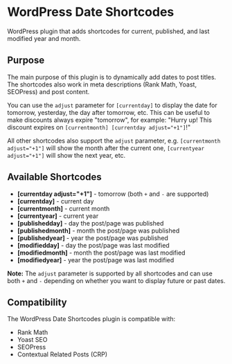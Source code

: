 # WordPress Date Shortcodes
WordPress plugin that adds shortcodes for current, published, and last modified year and month.

## Purpose
The main purpose of this plugin is to dynamically add dates to post titles. The shortcodes also work in meta descriptions (Rank Math, Yoast, SEOPress) and post content.

You can use the `adjust` parameter for `[currentday]` to display the date for tomorrow, yesterday, the day after tomorrow, etc. This can be useful to make discounts always expire "tomorrow", for example: "Hurry up! This discount expires on `[currentmonth] [currentday adjust="+1"]`!"

All other shortcodes also support the `adjust` parameter, e.g. `[currentmonth adjust="+1"]` will show the month after the current one, `[currentyear adjust="+1"]` will show the next year, etc.

## Available Shortcodes
- **[currentday adjust="+1"]** - tomorrow (both `+` and `-` are supported)
- **[currentday]** - current day
- **[currentmonth]** - current month
- **[currentyear]** - current year
- **[publishedday]** - day the post/page was published
- **[publishedmonth]** - month the post/page was published
- **[publishedyear]** - year the post/page was published
- **[modifiedday]** - day the post/page was last modified
- **[modifiedmonth]** - month the post/page was last modified
- **[modifiedyear]** - year the post/page was last modified

**Note:** The `adjust` parameter is supported by all shortcodes and can use both `+` and `-` depending on whether you want to display future or past dates.

## Compatibility
The WordPress Date Shortcodes plugin is compatible with:
- Rank Math
- Yoast SEO
- SEOPress
- Contextual Related Posts (CRP)
